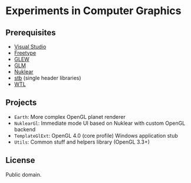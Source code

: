 # Experiments in Computer Graphics

## Prerequisites

* [Visual Studio](https://www.visualstudio.com/vs/community/)
* [Freetype](https://www.freetype.org/)
* [GLEW](https://github.com/nigels-com/glew/)
* [GLM](https://github.com/g-truc/glm/)
* [Nuklear](https://github.com/vurtun/nuklear)
* [stb](https://github.com/nothings/stb) (single header libraries)
* [WTL](https://sourceforge.net/projects/wtl/)

## Projects

* `Earth`: More complex OpenGL planet renderer
* `NuklearGl`: Immediate mode UI based on Nuklear with custom OpenGL backend
* `TemplateGlExt`: OpenGL 4.0 (core profile) Windows application stub
* `Utils`: Common stuff and helpers library (OpenGL 3.3+)

## License

Public domain.
